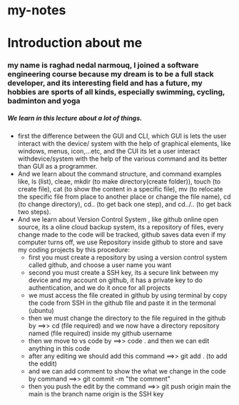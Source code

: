 # my-notes
# Introduction about me 
### my name is raghad nedal narmouq, I joined a software engineering course because my dream is to be a full stack developer, and its interesting field and has a future, my hobbies are sports of all kinds, especially swimming, cycling, badminton and yoga

##### We learn in this lecture about a lot of things.
- first the difference between the GUI and CLI, which GUI is lets the user interact with the device/ system with the help of graphical elements, like windows, menus, icon,...etc, and the CUI its let a user interact withdevice/system with the help of the various command and its better than GUI as a programmer.
- And we learn about the command structure, and command examples like, ls (list), cleae, mkdir (to make directory(create folder)), touch (to create file), cat (to show the content in a specific file), mv (to relocate the specific file from place to another place or change the file name), cd (to change directory), cd.. (to get back one step), and cd../.. (to get back two steps).
- And we learn about Version Control System , like github online open source, its a oline cloud backup system, its a repository of files, every change made to the code will be tracked, github saves data even if my computer turns off, we use Repository inside github to store and save my coding projects by this procedure:
    - first you must create a repository by using a version control system called github, and choose a user name you want
    - second you must create a 
    SSH key, its a secure link between my device and my account on github, it has a private key to do authentication, and we do it once for all projects
    - we must access the file created in github by using terminal by copy the code from SSH in the github file and paste it in the termonal (ubuntu)
    - then we must change the directory to the file reguired in the github by ==>> cd (file required) and we now have a directory repository named (file required) inside my github username
    - then we move to vs code by ==>> code .
    and then we can edit anything in this code 
    - after any editing we should add this command ==>> git add .  (to add the eddit)
    - and we can add comment to show the what we change in the code by command ==>> git commit -m "the comment" 
    - then you push the edit by the command ==>> git push origin main 
    the main is the branch name
    origin is the SSH key
